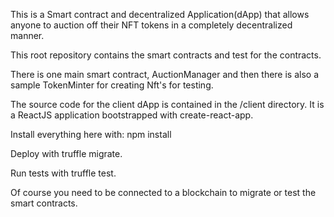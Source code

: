 This is a Smart contract and decentralized Application(dApp) that allows anyone to auction off their NFT tokens in
a completely decentralized manner.

This root repository contains the smart contracts and test for the contracts.

There is one main smart contract, AuctionManager and then there is also a sample TokenMinter for creating Nft's for testing.

The source code for the client dApp is contained in the /client directory. It is a ReactJS application bootstrapped with create-react-app.

Install everything here with: npm install

Deploy with truffle migrate.

Run tests with truffle test.

Of course you need to be connected to a blockchain to migrate or test the smart contracts.
